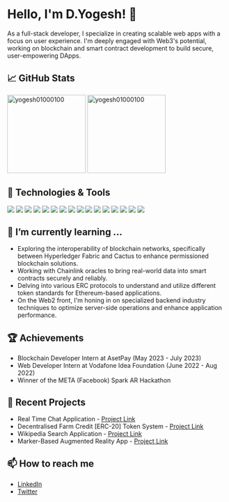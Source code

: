 # Hello, I'm D.Yogesh! 👋

<!-- Consider adding a personal statement or a short introduction about yourself here. -->

As a full-stack developer, I specialize in creating scalable web apps with a focus on user experience. I'm deeply engaged with Web3's potential, working on blockchain and smart contract development to build secure, user-empowering DApps.

## 📈 GitHub Stats

<p>
  <img height="180em" src="https://github-readme-stats.vercel.app/api/top-langs/?username=yogesh01000100&show_icons=true&locale=en&layout=compact&theme=radical" alt="yogesh01000100" />
  <img height="180em" src="https://github-readme-stats.vercel.app/api?username=yogesh01000100&show_icons=true&locale=en&theme=radical" alt="yogesh01000100" />
</p>

## 🔧 Technologies & Tools

![](https://img.shields.io/badge/Code-JavaScript-informational?style=flat&logo=javascript&logoColor=white&color=2bbc8a)
![](https://img.shields.io/badge/Code-Node.js-informational?style=flat&logo=node.js&logoColor=white&color=2bbc8a)
![](https://img.shields.io/badge/Framework-Next.js-informational?style=flat&logo=next.js&logoColor=white&color=2bbc8a)
![](https://img.shields.io/badge/Style-TailwindCSS-informational?style=flat&logo=tailwind-css&logoColor=white&color=2bbc8a)
![](https://img.shields.io/badge/Database-MySQL-informational?style=flat&logo=mysql&logoColor=white&color=2bbc8a)
![](https://img.shields.io/badge/Database-SQLite-informational?style=flat&logo=sqlite&logoColor=white&color=2bbc8a)
![](https://img.shields.io/badge/Database-MongoDB-informational?style=flat&logo=mongodb&logoColor=white&color=2bbc8a)
![](https://img.shields.io/badge/Backend-Express.js-informational?style=flat&logo=express&logoColor=white&color=2bbc8a)
![](https://img.shields.io/badge/ORM-Prisma-informational?style=flat&logo=Prisma&logoColor=white&color=2bbc8a)
![](https://img.shields.io/badge/Code-Solidity-informational?style=flat&logo=solidity&logoColor=white&color=2bbc8a)
![](https://img.shields.io/badge/Tools-Git-informational?style=flat&logo=git&logoColor=white&color=2bbc8a)
![](https://img.shields.io/badge/Blockchain-Ethereum-informational?style=flat&logo=ethereum&logoColor=white&color=2bbc8a)
![](https://img.shields.io/badge/Web3-Web3.js-informational?style=flat&logo=web3.js&logoColor=white&color=2bbc8a)
![](https://img.shields.io/badge/Tools-GitHub-informational?style=flat&logo=github&logoColor=white&color=2bbc8a)
![](https://img.shields.io/badge/Code-TypeScript-informational?style=flat&logo=typescript&logoColor=white&color=2bbc8a)
![](https://img.shields.io/badge/Framework-React.js-informational?style=flat&logo=react&logoColor=white&color=2bbc8a)

<!-- Add more badges as needed -->

## 🌱 I’m currently learning ...

- Exploring the interoperability of blockchain networks, specifically between Hyperledger Fabric and Cactus to enhance permissioned blockchain solutions.
- Working with Chainlink oracles to bring real-world data into smart contracts securely and reliably.
- Delving into various ERC protocols to understand and utilize different token standards for Ethereum-based applications.
- On the Web2 front, I'm honing in on specialized backend industry techniques to optimize server-side operations and enhance application performance.


<!--##  Technical Experience

Check out my resume for a detailed overview of my work experience and projects:
![Resume](path/to/resume.png) <!-- Replace with the path to your resume image --> 

## 🏆 Achievements

- Blockchain Developer Intern at AsetPay (May 2023 - July 2023)
- Web Developer Intern at Vodafone Idea Foundation (June 2022 - Aug 2022)
- Winner of the META (Facebook) Spark AR Hackathon

## 🚀 Recent Projects

- Real Time Chat Application - [Project Link](#)
- Decentralised Farm Credit [ERC-20] Token System - [Project Link](#)
- Wikipedia Search Application - [Project Link](#)
- Marker-Based Augmented Reality App - [Project Link](#)

<!-- Include other projects and links to the repositories -->

## 📫 How to reach me

- [LinkedIn](https://www.linkedin.com/in/d-yogesh/)
- [Twitter](https://twitter.com/Yogesh_pdf)

<!-- Feel free to add a fun fact or a personal hobby here to give a more personal touch to your profile README. -->

